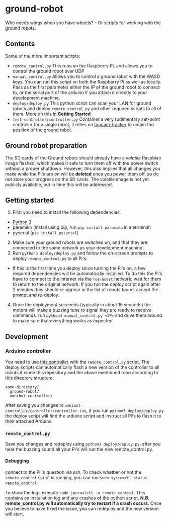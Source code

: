 # ground-robot
Who needs wings when you have wheels? - Or scripts for working with the ground robots.

## Contents
Some of the more important scripts:
* `remote_control.py` This runs on the Raspberry Pi, and allows you to control the ground robot over UDP
* `manual_control.py` Allows you to control a ground robot with the WASD keys. You can run this script on both the Raspberry Pi as well as locally. Pass as the first parameter either the IP of the ground robot to connect to, or the serial port of the arduino if you attach it directly to your development machine.
* `deploy/deploy.py` This python script can scan your LAN for ground robots and deploy `remote_control.py` and other required scripts to all of them. More on this in **Getting Started**
* `test-controller/controller.py` Container a very rudimentary set-point controller for a single robot, it relies on [topcam-tracker](https://github.com/tue-firefly/topcam-tracker) to obtain the position of the ground robot.

## Ground robot preparation
The SD cards of the Ground robots should already have a *volatile* Raspbian image flashed, which makes it safe to turn them off with the power switch without a proper shutdown. However, this also implies that all changes you make while the Pi's are on will be **deleted** once you power them off, so do not store your progress on the SD cards.
The volatile image is not yet publicly available, but in time this will be addressed.

## Getting started
1. First you need to install the following dependencies:
  * [Python 3](https://python.org)
  * paramiko (install using pip, run `pip install paramiko` in a terminal)
  * pyserial (`pip install pyserial`)
2. Make sure your ground robots are switched on, and that they are connected to the same network as your development machine.
3. Run `python3 deploy/deploy.py` and follow the on-screen prompts to deploy `remote_control.py` to all Pi's. 
  * If this is the first time you deploy since turning the Pi's on, a few required dependencies will be automatically installed. To do this the Pi's have to connect to the internet via the `Tue-Guest` network, wait for them to return to the original network. If you run the deploy script again after 2 minutes they should re-appear in the list of robots found. accept the prompt and re-deploy.
4. Once the deployment succeeds (typically in about 15 seconds) the motors will make a buzzing tune to signal they are ready to receive commands. run `python3 manual_control.py <IP>` and drive them around to make sure that everything works as expected

## Development
### Arduino controller
You need to use [this controller](https://github.com/tue-firefly/omnibot-controller) with the `remote_control.py` script. The deploy scripts can automatically flash a new version of the controller to all robots if clone this repository and the above mentioned repo according to this directory structure:
```
some-directory/
  ground-robot/
  omnibot-controller/
```
After saving you changes to `omnibot-controller/controller/controller.ino`, if you run `python3 deploy/deploy.py` the deploy script will find the arduino script and instruct all Pi's to flash it to their attached Arduino.

### `remote_control.py`
Save you changes and redeploy using `python3 deploy/deploy.py`, after you hear the buzzing sound all your Pi's will run the new remote_control.py.

#### Debugging
connect to the Pi in question via ssh. 
To check whether or not the `remote_control` script is running, you can run `sudo systemctl status remote_control`.

To show the logs execute `sudo journalctl -u remote_control`. This contains an installation log and any crashes of the python script. **N.B. remote_control.py will automatically try to restart if a crash occurs**. Once you believe to have fixed the issue, you can redeploy and the new version will start.
